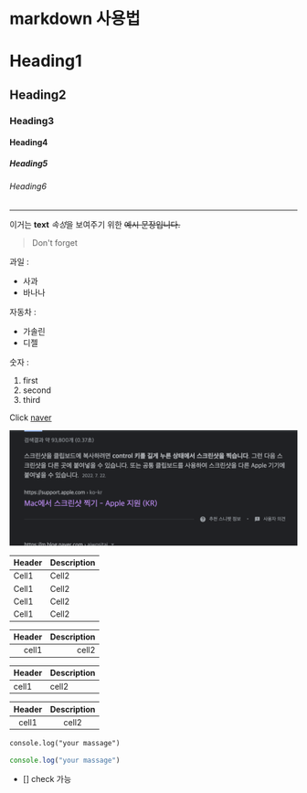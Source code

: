 # markdown 사용법

<!-- Heading -->
# Heading1
## Heading2
### Heading3
#### Heading4
##### Heading5
###### Heading6

<!-- Line -->
___

<!-- Text 속성 -->
이거는 **text** *속성*을 보여주기 위한 ~~예시 문장입니다.~~

<!-- Quote -->
> Don't forget

<!-- list -->
과일 :
* 사과
* 바나나

자동차 :
- 가솔린
- 디젤

숫자 :
1. first
2. second
3. third

<!-- Ling -->
Click [naver](https://www.naver.com/)

<!-- image -->
![](2023-01-30-16-51-32.png)
<!-- 맥북 사용자인 경우 crl+command+shift+4 로 캡쳐하면 클립보드에 저장됨 그 상태에서 markdown으로 돌아와서 command+option+V 하면 됨 -->

<!-- Table -->
|Header|Description|
|--|--|
|Cell1|Cell2|
|Cell1|Cell2|
|Cell1|Cell2|
|Cell1|Cell2|

<!-- 오른쪽 정렬 -->
|Header|Description|
|--:|--:|
|cell1|cell2|


<!-- 왼쪽 정렬 -->
|Header|Description|
|--|:--|
|cell1|cell2|

<!-- 가운데 정렬 -->
|Header|Description|
|:--:|:--:|
|cell1|cell2|

<!-- code -->

`console.log("your massage")`

```javascript
console.log("your massage")
```

<!-- github에서 가능한 markdown -->
- [] check 가능



